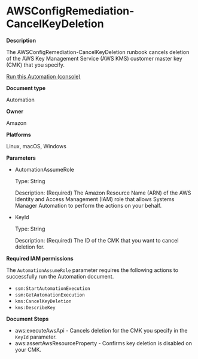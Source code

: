 # AWSConfigRemediation\-CancelKeyDeletion<a name="automation-aws-cancel-key-deletion"></a>

**Description**

The AWSConfigRemediation\-CancelKeyDeletion runbook cancels deletion of the AWS Key Management Service \(AWS KMS\) customer master key \(CMK\) that you specify\.

[Run this Automation \(console\)](https://console.aws.amazon.com/systems-manager/automation/execute/AWSConfigRemediation-EnableKeyRotation)

**Document type**

Automation

**Owner**

Amazon

**Platforms**

Linux, macOS, Windows

**Parameters**
+ AutomationAssumeRole

  Type: String

  Description: \(Required\) The Amazon Resource Name \(ARN\) of the AWS Identity and Access Management \(IAM\) role that allows Systems Manager Automation to perform the actions on your behalf\.
+ KeyId

  Type: String

  Description: \(Required\) The ID of the CMK that you want to cancel deletion for\.

**Required IAM permissions**

The `AutomationAssumeRole` parameter requires the following actions to successfully run the Automation document\.
+ `ssm:StartAutomationExecution`
+ `ssm:GetAutomationExecution`
+ `kms:CancelKeyDeletion`
+ `kms:DescribeKey`

**Document Steps**
+ aws:executeAwsApi \- Cancels deletion for the CMK you specify in the `KeyId` parameter\.
+ aws:assertAwsResourceProperty \- Confirms key deletion is disabled on your CMK\.